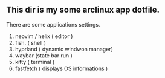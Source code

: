 ## This dir is my some arclinux app dotfile.

There are some applications settings.
1. neovim / helix ( editor )
2. fish. ( shell )
3. hyprland ( dynamic windwon manager)
4. waybar (state bar run )
5. kitty ( terminal )
6. fastfetch ( displays OS informations )
